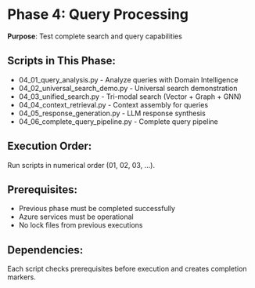# Phase 4: Query Processing

**Purpose**: Test complete search and query capabilities

## Scripts in This Phase:

- 04_01_query_analysis.py - Analyze queries with Domain Intelligence
- 04_02_universal_search_demo.py - Universal search demonstration
- 04_03_unified_search.py - Tri-modal search (Vector + Graph + GNN)
- 04_04_context_retrieval.py - Context assembly for queries
- 04_05_response_generation.py - LLM response synthesis
- 04_06_complete_query_pipeline.py - Complete query pipeline

## Execution Order:

Run scripts in numerical order (01, 02, 03, ...).

## Prerequisites:

- Previous phase must be completed successfully
- Azure services must be operational
- No lock files from previous executions

## Dependencies:

Each script checks prerequisites before execution and creates completion markers.
